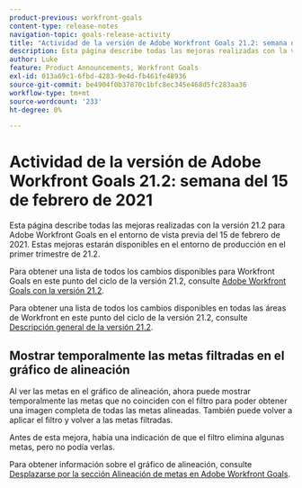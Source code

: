 ```yaml
---
product-previous: workfront-goals
content-type: release-notes
navigation-topic: goals-release-activity
title: "Actividad de la versión de Adobe Workfront Goals 21.2: semana del 15 de febrero de 2021"
description: Esta página describe todas las mejoras realizadas con la versión 21.2 para Adobe Workfront Goals en el entorno de vista previa del 15 de febrero de 2021. Estas mejoras estarán disponibles en el entorno de producción en el primer trimestre de 21.2.
author: Luke
feature: Product Announcements, Workfront Goals
exl-id: 013a69c1-6fbd-4283-9e4d-fb461fe48936
source-git-commit: be4904f0b37870c1bfc8ec345e468d5fc283aa36
workflow-type: tm+mt
source-wordcount: '233'
ht-degree: 0%

---
```


# Actividad de la versión de Adobe Workfront Goals 21.2: semana del 15 de febrero de 2021

Esta página describe todas las mejoras realizadas con la versión 21.2 para Adobe Workfront Goals en el entorno de vista previa del 15 de febrero de 2021. Estas mejoras estarán disponibles en el entorno de producción en el primer trimestre de 21.2.

Para obtener una lista de todos los cambios disponibles para Workfront Goals en este punto del ciclo de la versión 21.2, consulte [Adobe Workfront Goals con la versión 21.2](../../../../product-announcements/product-releases/goals-release-activity/goals-21.2-release/goals-release-21-2.md).

Para obtener una lista de todos los cambios disponibles en todas las áreas de Workfront en este punto del ciclo de la versión 21.2, consulte [Descripción general de la versión 21.2](../../../../product-announcements/product-releases/21.2-release-activity/21-2-release-overview.md).

## Mostrar temporalmente las metas filtradas en el gráfico de alineación

Al ver las metas en el gráfico de alineación, ahora puede mostrar temporalmente las metas que no coinciden con el filtro para poder obtener una imagen completa de todas las metas alineadas. También puede volver a aplicar el filtro y volver a las metas filtradas.

Antes de esta mejora, había una indicación de que el filtro elimina algunas metas, pero no podía verlas.

Para obtener información sobre el gráfico de alineación, consulte [Desplazarse por la sección Alineación de metas en Adobe Workfront Goals](../../../../workfront-goals/goal-alignment/navigate-goal-alignment-chart.md).

